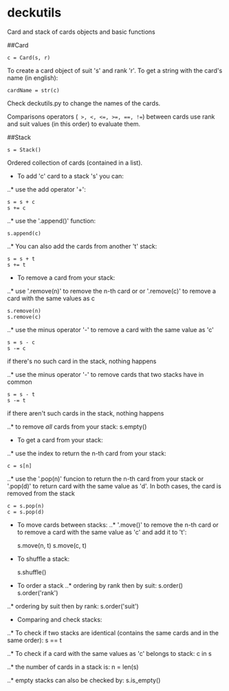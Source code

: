 # deckutils
Card and stack of cards objects and basic functions

##Card

    c = Card(s, r)

To create a card object of suit 's' and rank 'r'. 
To get a string with the card's name (in english):

    cardName = str(c) 
    
Check deckutils.py to change the names of the cards.    

Comparisons operators (``` >, <, <=, >=, ==, !=```) between cards use rank
and suit values (in this order) to evaluate them.

##Stack

    s = Stack()

Ordered collection of cards (contained in a list). 

* To add 'c' card to a stack 's' you can:

..* use the add operator '+':

    s = s + c
    s += c
    
..* use the '.append()' function:

    s.append(c)

..* You can also add the cards from another 't' stack:

    s = s + t
    s += t

* To remove a card from your stack:

..* use '.remove(n)' to remove the n-th card or or '.remove(c)' to 
remove a card with the same values as c

    s.remove(n)
    s.remove(c)

..* use the minus operator '-' to remove a card with the same value as 'c'

    s = s - c
    s -= c
   
if there's no such card in the stack, nothing happens

..* use the minus operator '-' to remove cards that two stacks have in common

    s = s - t
    s -= t
    
if there aren't such cards in the stack, nothing happens

..* to remove *all* cards from your stack:
    s.empty()

* To get a card from your stack:

..* use the index to return the n-th card from your stack:
    
    c = s[n]
    
..* use the '.pop(n)' funcion to return the n-th card from your stack or 
'.pop(d)' to return card with the same value as 'd'. In both cases, the card is removed from the stack

    c = s.pop(n)
    c = s.pop(d)

* To move cards between stacks:
..* '.move()' to remove the n-th card or to remove a card
with the same value as 'c' and add it to 't':

    s.move(n, t)
    s.move(c, t)
    
* To shuffle a stack:

    s.shuffle()
    
* To order a stack
..* ordering by rank then by suit:
    s.order()
    s.order('rank')
    
..* ordering by suit then by rank:
    s.order('suit')
    
* Comparing and check stacks:

..* To check if two stacks are identical (contains the same cards and in the same order):
    s == t

..* To check if a card with the same values as 'c' belongs to stack:
    c in s

..* the number of cards in a stack is:
    n = len(s)
    
..* empty stacks can also be checked by:
    s.is_empty()
    
